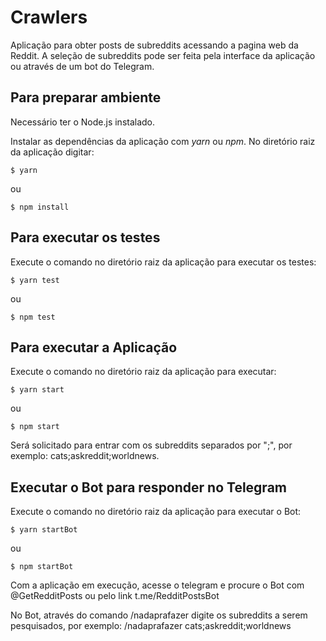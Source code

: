 ﻿# Crawlers
Aplicação para obter posts de subreddits acessando a pagina web da Reddit. A seleção de subreddits pode ser feita pela interface da aplicação ou através de um bot do Telegram.

## Para preparar ambiente ##
Necessário ter o Node.js instalado.

Instalar as dependências da aplicação com *yarn* ou *npm*. No diretório raiz da aplicação digitar:

```shell
$ yarn
```
ou

```shell
$ npm install
```

## Para executar os testes ##
Execute o comando no diretório raiz da aplicação para executar os testes:

```shell
$ yarn test
```
ou

```shell
$ npm test
```

## Para executar a Aplicação ##
Execute o comando no diretório raiz da aplicação para executar:

```shell
$ yarn start
```
ou

```shell
$ npm start
```

Será solicitado para entrar com os subreddits separados por ";", por exemplo: cats;askreddit;worldnews.

## Executar o Bot para responder no Telegram ##
Execute o comando no diretório raiz da aplicação para executar o Bot:

```shell
$ yarn startBot
```
ou

```shell
$ npm startBot
```

Com a aplicação em execução, acesse o telegram e procure o Bot com @GetRedditPosts ou pelo link t.me/RedditPostsBot

No Bot, através do comando /nadaprafazer digite os subreddits a serem pesquisados, por exemplo: /nadaprafazer cats;askreddit;worldnews
